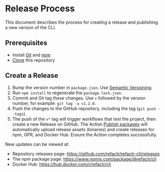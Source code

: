 # Release Process

This document describes the process for creating a release and publishing a new version of the CLI.

## Prerequisites

- Install [Git](https://git-scm.com/downloads) and [npm](https://www.npmjs.com/)
- [Clone](https://docs.github.com/en/repositories/creating-and-managing-repositories/cloning-a-repository) this repository

## Create a Release

1. Bump the version number in `package.json`. Use [Semantic Versioning](https://semver.org).
2. Run `npm install` to regenerate the `package-lock.json`.
3. Commit and Git tag these changes. Use `v` followed by the version number, for example: `git tag -a v1.2.0`.
4. Push the changes to the GitHub repository, including the tag (`git push --tags`).
5. The push of the `v*` tag will trigger workflows that test the project, then create a new Release on GitHub. The Action [Publish packages](.github/workflows/publish.yml) will automatically upload release assets (binaries) and create releases for npm, GPR, and Docker Hub. Ensure the Action completes successfully.

New updates can be viewed at:

- Repository releases page: https://github.com/refactr/refactr-cli/releases
- The npm package page: https://www.npmjs.com/package/@refactr/cli
- Docker Hub: https://hub.docker.com/r/refactr/cli
